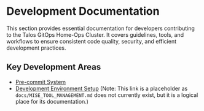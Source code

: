 # Development Documentation

This section provides essential documentation for developers contributing to the Talos GitOps Home-Ops Cluster. It covers guidelines, tools, and workflows to ensure consistent code quality, security, and efficient development practices.

## Key Development Areas

- [Pre-commit System](../../docs/PRE_COMMIT_IMPLEMENTATION_SUMMARY.md)
- [Development Environment Setup](../../docs/MISE_TOOL_MANAGEMENT.md) (Note: This link is a placeholder as `docs/MISE_TOOL_MANAGEMENT.md` does not currently exist, but it is a logical place for its documentation.)
